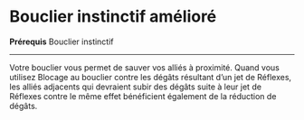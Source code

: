 # Bouclier instinctif amélioré

<p><strong>Prérequis</strong> Bouclier instinctif</p>
<hr>
<p>Votre bouclier vous permet de sauver vos alliés à proximité. Quand vous utilisez Blocage au bouclier contre les dégâts résultant d’un jet de Réflexes, les alliés adjacents qui devraient subir des dégâts suite à leur jet de Réflexes contre le même effet bénéficient également de la réduction de dégâts.</p>